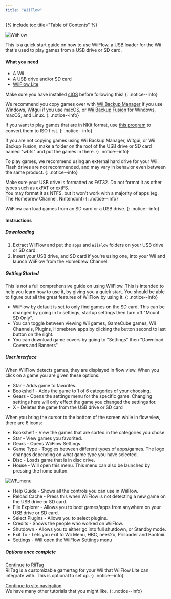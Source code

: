 ```yaml
---
title: "WiiFlow"
---
```


{% include toc title="Table of Contents" %}

![WiiFlow](/images/wiiflowlogo.png)

This is a quick start guide on how to use WiiFlow, a USB loader for the Wii that's used to play games from a USB drive or SD card.

#### What you need

* A Wii
* A USB drive and/or SD card
* [WiiFlow Lite](https://oscwii.org/library/app/wiiflow)

Make sure you have installed [cIOS](/cios) before following this!
{: .notice--info}

We recommend you copy games over with [Wii Backup Manager](/wiibackupmanager) if you use Windows, [Witgui](https://desairem.com/wordpress/category/witgui-download/) if you use macOS, or [Wii Backup Fusion](https://github.com/larsenv/Wii-Backup-Fusion) for Windows, macOS, and Linux.
{: .notice--info}

If you want to play games that are in NKit format, use [this program](https://gbatemp.net/download/nkit.36157/) to convert them to ISO first.
{: .notice--info}

If you are not copying games using Wii Backup Manager, Witgui, or Wii Backup Fusion, make a folder on the root of the USB drive or SD card named "wbfs" and put the games in there.
{: .notice--info}

To play games, we recommend using an external hard drive for your Wii. Flash drives are not recommended, and may vary in behavior even between the same product.
{: .notice--info}

Make sure your USB drive is formatted as FAT32. Do not format it as other types such as exFAT or extFS. <br>
You may format it as NTFS, but it won't work with a majority of apps (eg. The Homebrew Channel, Nintendont)
{: .notice--info}

WiiFlow can load games from an SD card or a USB drive.
{: .notice--info}

#### Instructions

##### Downloading

1. Extract WiiFlow and put the `apps` and `WiiFlow` folders on your USB drive or SD card.
1. Insert your USB drive, and SD card if you're using one, into your Wii and launch WiiFlow from the Homebrew Channel.

##### Getting Started

This is not a full comprehensive guide on using WiiFlow. This is intended to help you learn how to use it, by giving you a quick start. You should be able to figure out all the great features of WiiFlow by using it.
{: .notice--info}

+ WiiFlow by default is set to only find games on the SD card. This can be changed by going in to settings, startup settings then turn off "Mount SD Only".
+ You can toggle between viewing Wii games, GameCube games, Wii Channels, Plugins, Homebrew apps by clicking the button second to last button on the right.
+ You can download game covers by going to "Settings" then "Download Covers and Banners"

##### User Interface

When WiiFlow detects games, they are displayed in flow view. When you click on a game you are given these options:

+ Star - Adds game to favorites.
+ Bookshelf - Adds the game to 1 of 6 categories of your choosing.
+ Gears - Opens the settings menu for the specific game. Changing settings here will only effect the game you changed the settings for.
+ X - Deletes the game from the USB drive or SD card

When you bring the cursor to the bottom of the screen while in flow view, there are 6 icons:

+ Bookshelf - View the games that are sorted in the categories you chose.
+ Star - View games you favorited.
+ Gears - Opens WiiFlow Settings.
+ Game Type - Toggles between different types of apps/games. The logo changes depending on what game type you have selected.
+ Disc - Loads game that is in disc drive.
+ House - Will open this menu. This menu can also be launched by pressing the home button.

![WF_menu](images/WFmenu.png)

+ Help Guide - Shows all the controls you can use in WiiFlow.
+ Reload Cache - Press this when WiiFlow is not detecting a new game on the USB drive or SD card.
+ File Explorer - Allows you to boot games/apps from anywhere on your USB drive or SD card.
+ Select Plugins - Allows you to select plugins.
+ Credits - Shows the people who worked on WiiFlow.
+ Shutdown - Allows you to either go into full shutdown, or Standby mode.
+ Exit To - Lets you exit to Wii Menu, HBC, neek2o, Priiloader and Bootmii.
+ Settings - Will open the WiiFlow Settings menu

##### Options once complete

[Continue to RiiTag](riitag)<br>
RiiTag is a customizable gamertag for your Wii that WiiFlow Lite can integrate with. This is optional to set up.
{: .notice--info}

[Continue to site navigation](site-navigation)<br>
We have many other tutorials that you might like.
{: .notice--info}
